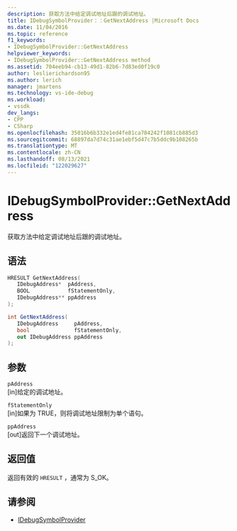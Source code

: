 ```yaml
---
description: 获取方法中给定调试地址后跟的调试地址。
title: IDebugSymbolProvider：：GetNextAddress |Microsoft Docs
ms.date: 11/04/2016
ms.topic: reference
f1_keywords:
- IDebugSymbolProvider::GetNextAddress
helpviewer_keywords:
- IDebugSymbolProvider::GetNextAddress method
ms.assetid: 704eeb94-cb13-49d1-82b6-7d83ed0f19c0
author: leslierichardson95
ms.author: lerich
manager: jmartens
ms.technology: vs-ide-debug
ms.workload:
- vssdk
dev_langs:
- CPP
- CSharp
ms.openlocfilehash: 35016b6b332e1ed4fe81ca784242f1081cb885d3
ms.sourcegitcommit: 68897da7d74c31ae1ebf5d47c7b5ddc9b108265b
ms.translationtype: MT
ms.contentlocale: zh-CN
ms.lasthandoff: 08/13/2021
ms.locfileid: "122029627"
---
```

# <a name="idebugsymbolprovidergetnextaddress"></a>IDebugSymbolProvider::GetNextAddress
获取方法中给定调试地址后跟的调试地址。

## <a name="syntax"></a>语法

```cpp
HRESULT GetNextAddress( 
   IDebugAddress*  pAddress,
   BOOL            fStatementOnly,
   IDebugAddress** ppAddress
);
```

```csharp
int GetNextAddress( 
   IDebugAddress     pAddress,
   bool              fStatementOnly,
   out IDebugAddress ppAddress
);
```

## <a name="parameters"></a>参数
`pAddress`\
[in]给定的调试地址。

`fStatementOnly`\
[in]如果为 TRUE，则将调试地址限制为单个语句。

`ppAddress`\
[out]返回下一个调试地址。

## <a name="return-value"></a>返回值
 返回有效的 `HRESULT` ，通常为 S_OK。

## <a name="see-also"></a>请参阅
- [IDebugSymbolProvider](../../../extensibility/debugger/reference/idebugsymbolprovider.md)
